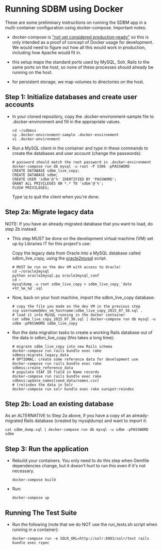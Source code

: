 
Running SDBM using Docker
=========================

These are some preliminary instructions on running the SDBM app in a
multi-container configuration using docker-compose. Important notes:

- docker-compose is
  ["not yet considered production-ready"](https://docs.docker.com/compose/production/)
  so this is only intended as a proof of concept of Docker usage for
  development.  We would need to figure out how all this would work in
  production, including how Apache would fit in.

- this setup maps the standard ports used by MySQL, Solr, Rails to the
  same ports on the host, so none of these processes should already be
  running on the host.

- for persistent storage, we map volumes to directories on the host.

Step 1: Initialize databases and create user accounts
----------------------------------------------------

* In your cloned repository, copy the .docker-environment-sample file
  to .docker-environment and fill in the appropriate values.

  ```
  cd ~/sdbmss
  cp .docker-environment-sample .docker-environment
  vi .docker-environment
  ```

* Run a MySQL client in the container and type in these commands to
  create the databases and user account (change the passwords):

  ```
  # password should match the root password in .docker-environment
  docker-compose run db mysql -u root -P 3306 -pPASSWORD
  CREATE DATABASE sdbm_live_copy;
  CREATE DATABASE sdbm;
  CREATE USER 'sdbm'@'%' IDENTIFIED BY 'PASSWORD';
  GRANT ALL PRIVILEGES ON *.* TO 'sdbm'@'%';
  FLUSH PRIVILEGES;
  ```

  Type \q to quit the client when you're done.


Step 2a: Migrate legacy data
----------------------------

NOTE: If you have an already migrated database that you want to load,
do step 2b instead.

* This step MUST be done on the development virtual machine (VM) set
  up by Libraries IT for this project's use:

  Copy the legacy data from Oracle into a MySQL database called
  sdbm_live_copy, using the
  [oracle2mysql](https://github.com/codeforkjeff/oracle2mysql) script.

  ```
  # MUST be run on the dev VM with access to Oracle!
  cd ~/oracle2mysql
  python oracle2mysql.py oracle2mysql_conf
  cd ~
  mysqldump -u root sdbm_live_copy > sdbm_live_copy_`date +%Y_%m_%d`.sql
  ```

* Now, back on your host machine, import the sdbm_live_copy database:

  ```
  # copy the file you made on the dev VM in the previous step
  scp username@dev_vm_hostname:sdbm_live_copy_2015_07_30.sql .
  # load it into MySQL running in the docker container
  cat sdbm_live_copy_2015_07_30.sql | docker-compose run db mysql -u sdbm -pPASSWORD sdbm_live_copy
  ```

* Run the data migration tasks to create a working Rails database out
  of the data in sdbm_live_copy (this takes a long time):

  ```
  # migrate sdbm_live_copy into new Rails schema
  docker-compose run rails bundle exec rake sdbmss:migrate_legacy_data
  # OPTIONAL: create some reference data for development use
  docker-compose run rails bundle exec rake sdbmss:create_reference_data
  # populate VIAF ID field in Name records
  docker-compose run rails bundle exec rake sdbmss:update_names[seed_data/names.csv]
  # (re)index the data in Solr
  docker-compose run solr bundle exec rake sunspot:reindex
  ```

Step 2b: Load an existing database
----------------------------

As an ALTERNATIVE to Step 2a above, if you have a copy of an
already-migrated Rails database (created by mysqldump) and want to
import it:

  ```
  cat sdbm_dump.sql | docker-compose run db mysql -u sdbm -pPASSWORD sdbm
  ```

Step 3: Run the application
---------------------------

* Rebuild your containers. You only need to do this step when Gemfile
  dependencies change, but it doesn't hurt to run this even if it's
  not necessary.

  ```
  docker-compose build
  ```

* Run:

  ```
  docker-compose up
  ```


Running The Test Suite
----------------------

* Run the following (note that we do NOT use the run_tests.sh script when running in a container):

  ```
  docker-compose run -e SOLR_URL=http://solr:8983/solr/test rails bundle exec rspec
  ```
